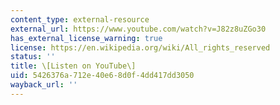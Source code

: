 ```yaml
---
content_type: external-resource
external_url: https://www.youtube.com/watch?v=J82z8uZGo30
has_external_license_warning: true
license: https://en.wikipedia.org/wiki/All_rights_reserved
status: ''
title: \[Listen on YouTube\]
uid: 5426376a-712e-40e6-8d0f-4dd417dd3050
wayback_url: ''
---
```

